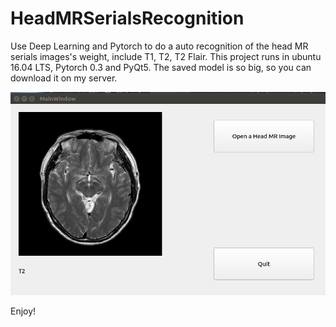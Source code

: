 # HeadMRSerialsRecognition
Use Deep Learning and Pytorch to do a auto recognition of the head MR serials images's weight, include T1, T2, T2 Flair.
This project runs in ubuntu 16.04 LTS, Pytorch 0.3 and PyQt5. The saved model is so big, so you can download it on my server.

![image](https://github.com/douruixin/HeadMRSerialsRecognition/raw/master/images/1.png)


Enjoy!
